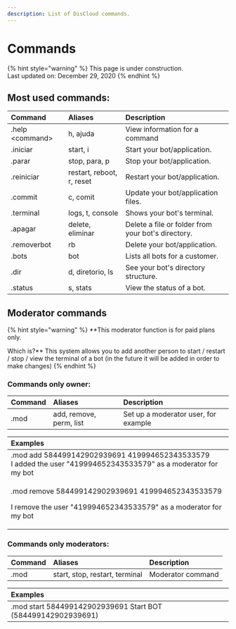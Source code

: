 ```yaml
---
description: List of DisCloud commands.
---
```


# Commands

{% hint style="warning" %}
This page is under construction.  
Last updated on: December 29, 2020
{% endhint %}

## Most used commands:

| Command | Aliases | Description |
| :--- | :--- | :--- |
| .help &lt;command&gt; | h, ajuda | View information for a command |
| .iniciar | start, i | Start your bot/application. |
| .parar | stop, para, p | Stop your bot/application. |
| .reiniciar | restart, reboot, r, reset | Restart your bot/application. |
| .commit | c, comit | Update your bot/application files. |
| .terminal | logs, t, console | Shows your bot's terminal. |
| .apagar | delete, eliminar | Delete a file or folder from your bot's directory. |
| .removerbot | rb | Delete your bot/application. |
| .bots | bot | Lists all bots for a customer. |
| .dir | d, diretorio, ls | See your bot's directory structure. |
| .status | s, stats | View the status of a bot. |

## Moderator commands

{% hint style="warning" %}
\*\*This moderator function is for paid plans only.

Which is?\*\* This system allows you to add another person to start / restart / stop / view the terminal of a bot \(in the future it will be added in order to make changes\)
{% endhint %}

### Commands only owner:

| Command | Aliases | Description |
| :--- | :--- | :--- |
| .mod | add, remove, perm, list | Set up a moderator user, for example |

<table>
  <thead>
    <tr>
      <th style="text-align:left">Examples</th>
    </tr>
  </thead>
  <tbody>
    <tr>
      <td style="text-align:left">.mod add 584499142902939691 419994652343533579
        <br />I added the user &quot;419994652343533579&quot; as a moderator for my
        bot</td>
    </tr>
    <tr>
      <td style="text-align:left">
        <p>.mod remove 584499142902939691 419994652343533579</p>
        <p>I remove the user &quot;419994652343533579&quot; as a moderator for my
          bot</p>
      </td>
    </tr>
  </tbody>
</table>

### Commands only moderators:

| Command | Aliases | Description |
| :--- | :--- | :--- |
| .mod | start, stop, restart, terminal | Moderator command |

| Examples |
| :--- |
| .mod start 584499142902939691 Start BOT \(584499142902939691\) |

